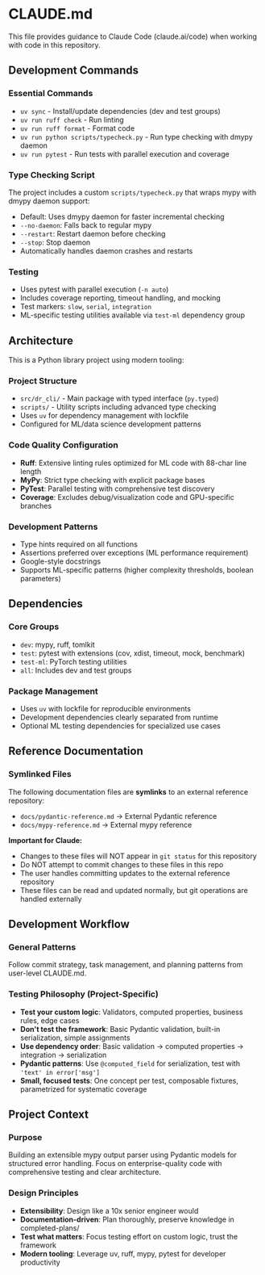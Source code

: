 # CLAUDE.md

This file provides guidance to Claude Code (claude.ai/code) when working with code in this repository.

## Development Commands

### Essential Commands
- `uv sync` - Install/update dependencies (dev and test groups)
- `uv run ruff check` - Run linting
- `uv run ruff format` - Format code
- `uv run python scripts/typecheck.py` - Run type checking with dmypy daemon
- `uv run pytest` - Run tests with parallel execution and coverage

### Type Checking Script
The project includes a custom `scripts/typecheck.py` that wraps mypy with dmypy daemon support:
- Default: Uses dmypy daemon for faster incremental checking
- `--no-daemon`: Falls back to regular mypy
- `--restart`: Restart daemon before checking
- `--stop`: Stop daemon
- Automatically handles daemon crashes and restarts

### Testing
- Uses pytest with parallel execution (`-n auto`)
- Includes coverage reporting, timeout handling, and mocking
- Test markers: `slow`, `serial`, `integration`
- ML-specific testing utilities available via `test-ml` dependency group

## Architecture

This is a Python library project using modern tooling:

### Project Structure
- `src/dr_cli/` - Main package with typed interface (`py.typed`)
- `scripts/` - Utility scripts including advanced type checking
- Uses `uv` for dependency management with lockfile
- Configured for ML/data science development patterns

### Code Quality Configuration
- **Ruff**: Extensive linting rules optimized for ML code with 88-char line length
- **MyPy**: Strict type checking with explicit package bases
- **PyTest**: Parallel testing with comprehensive test discovery
- **Coverage**: Excludes debug/visualization code and GPU-specific branches

### Development Patterns
- Type hints required on all functions
- Assertions preferred over exceptions (ML performance requirement)
- Google-style docstrings
- Supports ML-specific patterns (higher complexity thresholds, boolean parameters)

## Dependencies

### Core Groups
- `dev`: mypy, ruff, tomlkit
- `test`: pytest with extensions (cov, xdist, timeout, mock, benchmark)
- `test-ml`: PyTorch testing utilities
- `all`: Includes dev and test groups

### Package Management
- Uses `uv` with lockfile for reproducible environments
- Development dependencies clearly separated from runtime
- Optional ML testing dependencies for specialized use cases

## Reference Documentation

### Symlinked Files
The following documentation files are **symlinks** to an external reference repository:
- `docs/pydantic-reference.md` → External Pydantic reference
- `docs/mypy-reference.md` → External mypy reference

**Important for Claude:**
- Changes to these files will NOT appear in `git status` for this repository
- Do NOT attempt to commit changes to these files in this repo
- The user handles committing updates to the external reference repository
- These files can be read and updated normally, but git operations are handled externally

## Development Workflow

### General Patterns
Follow commit strategy, task management, and planning patterns from user-level CLAUDE.md.

### Testing Philosophy (Project-Specific)
- **Test your custom logic**: Validators, computed properties, business rules, edge cases
- **Don't test the framework**: Basic Pydantic validation, built-in serialization, simple assignments
- **Use dependency order**: Basic validation → computed properties → integration → serialization
- **Pydantic patterns**: Use `@computed_field` for serialization, test with `'text' in error['msg']`
- **Small, focused tests**: One concept per test, composable fixtures, parametrized for systematic coverage

## Project Context

### Purpose
Building an extensible mypy output parser using Pydantic models for structured error handling.
Focus on enterprise-quality code with comprehensive testing and clear architecture.

### Design Principles
- **Extensibility**: Design like a 10x senior engineer would
- **Documentation-driven**: Plan thoroughly, preserve knowledge in completed-plans/
- **Test what matters**: Focus testing effort on custom logic, trust the framework
- **Modern tooling**: Leverage uv, ruff, mypy, pytest for developer productivity